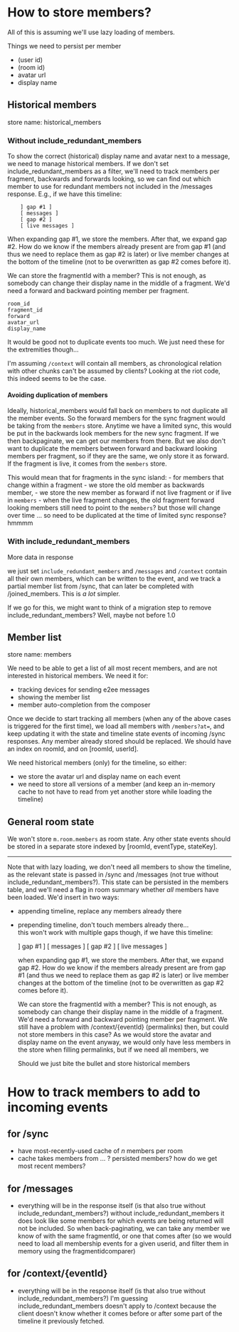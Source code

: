 # How to store members?

All of this is assuming we'll use lazy loading of members.

Things we need to persist per member

 - (user id)
 - (room id)
 - avatar url
 - display name

## Historical members

store name: historical_members

### Without include_redundant_members

To show the correct (historical) display name and avatar next to a message, we need to manage historical members. If we don't set include_redundant_members as a filter, we'll need to track members per fragment, backwards and forwards looking, so we can find out which member to use for redundant members not included in the /messages response. E.g., if we have this timeline:
```
    ] gap #1 ]
    [ messages ]
    [ gap #2 ]
    [ live messages ]
```

When expanding gap #1, we store the members. After that, we expand gap #2.
How do we know if the members already present are from gap #1 (and thus we need to replace them as gap #2 is later)
or live member changes at the bottom of the timeline (not to be overwritten as gap #2 comes before it).

We can store the fragmentId with a member? This is not enough, as somebody can change their display name in the middle of a fragment. We'd need a forward and backward pointing member per fragment.

```
room_id
fragment_id
forward
avatar_url
display_name
```
It would be good not to duplicate events too much.
We just need these for the extremities though... 

I'm assuming `/context` will contain all members, as chronological relation with other chunks can't be assumed by clients? Looking at the riot code, this indeed seems to be the case.


#### Avoiding duplication of members

Ideally, historical_members would fall back on members to not duplicate all the member events. So the forward members for the sync fragment would be taking from the `members` store. Anytime we have a limited sync, this would be put in the backwards look members for the new sync fragment. If we then backpaginate, we can get our members from there. But we also don't want to duplicate the members between forward and backward looking members per fragment, so if they are the same, we only store it as forward. If the fragment is live, it comes from the `members` store.

This would mean that for fragments in the sync island:
    - for members that change within a fragment
        - we store the old member as backwards member,
        - we store the new member as forward if not live fragment or if live in `members`
    - when the live fragment changes, the old fragment forward looking members still need to point to the `members`? but those will change over time ... so need to be duplicated at the time of limited sync response? hmmmm

### With include_redundant_members

More data in response

we just set `include_redundant_members` and `/messages` and `/context` contain all their own members, which can be written to the event, and we track a partial member list from /sync, that can later be completed with /joined_members. This is *a lot* simpler.

If we go for this, we might want to think of a migration step to remove include_redundant_members? Well, maybe not before 1.0

## Member list

store name: members

We need to be able to get a list of all most recent members, and are not interested in historical members. We need it for:
 - tracking devices for sending e2ee messages
 - showing the member list
 - member auto-completion from the composer

Once we decide to start tracking all members (when any of the above cases is triggered for the first time), we load all members with `/members?at=`, and keep updating it with the state and timeline state events of incoming /sync responses. Any member already stored should be replaced. We should have an index on roomId, and on [roomId, userId].


We need historical members (only) for the timeline, so either:
 - we store the avatar url and display name on each event
 - we need to store all versions of a member (and keep an in-memory cache to not have to read from yet another store while loading the timeline)

## General room state

We won't store `m.room.members` as room state. Any other state events should be stored in a separate store indexed by [roomId, eventType, stateKey].


----



Note that with lazy loading, we don't need all members to show the timeline, as the relevant state is passed in /sync and /messages (not true without include_redundant_members?). This state can be persisted in the members table, and we'll need a flag in room summary whether *all* members have been loaded. We'd insert in two ways:
 - appending timeline, replace any members already there
 - prepending timeline, don't touch members already there...    
    this won't work with multiple gaps though, if we have this timeline:

    ] gap #1 ]
    [ messages ]
    [ gap #2 ]
    [ live messages ]

    when expanding gap #1, we store the members. After that, we expand gap #2.
    How do we know if the members already present are from gap #1 (and thus we need to replace them as gap #2 is later)
    or live member changes at the bottom of the timeline (not to be overwritten as gap #2 comes before it).

    We can store the fragmentId with a member? This is not enough, as somebody can change their display name in the middle of a fragment. We'd need a forward and backward pointing member per fragment.
    We still have a problem with /context/{eventId} (permalinks) then, but could not store members in this case? As we would store the avatar and display name on the event anyway, we would only have less members in the store when filling permalinks, but if we need all members, we 

    Should we just bite the bullet and store historical members





# How to track members to add to incoming events

## for /sync
 - have most-recently-used cache of *n* members per room
 - cache takes members from ... ? persisted members? how do we get most recent members?

## for /messages
 - everything will be in the response itself (is that also true without include_redundant_members?)
   without include_redundant_members it does look like some members for which events are being returned
   will not be included. So when back-paginating, we can take any member we know of with the same fragmentId, or one
   that comes after (so we would need to load all membership events for a given userid, and filter them in memory using the fragmentidcomparer)

## for /context/{eventId}
 - everything will be in the response itself (is that also true without include_redundant_members?)
   I'm guessing include_redundant_members doesn't apply to /context because the client doesn't know
   whether it comes before or after some part of the timeline it previously fetched.
